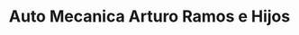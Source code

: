 ---
title: "Auto Mecanica Arturo Ramos e Hijos"
url: /san-francisco-de-dos-rios/auto-mecanica-arturo-ramos-e-hijos/
shop: Autowerkstatt
---